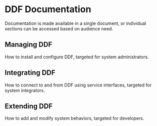 # DDF Documentation

Documentation is made available in a single document, or individual sections can be accessed based on audience need.

## Managing DDF
How to install and configure DDF, targeted for system administrators.

## Integrating DDF
How to connect to and from DDF using service interfaces, targeted for system integrators.

## Extending DDF
How to add and modify system behaviors, targeted for developers.
